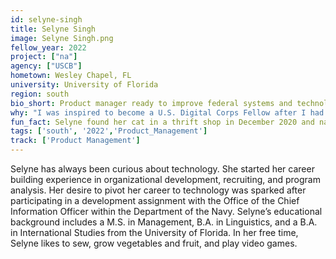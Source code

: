 ```yaml
---
id: selyne-singh
title: Selyne Singh
image: Selyne Singh.png
fellow_year: 2022
project: ["na"]
agency: ["USCB"]
hometown: Wesley Chapel, FL
university: University of Florida
region: south
bio_short: Product manager ready to improve federal systems and technology
why: "I was inspired to become a U.S. Digital Corps Fellow after I had the opportunity to perform a one-month developmental assignment with the Navy’s Chief Data Officer through the New Leader Program. That experience allowed me to see the benefits of using data for decision making, the value of data sharing, and how both are extremely underutilized. Being a part of the Digital Corps will enable me to be a part of the future workforce that changes the way we currently do work in the federal government."
fun_fact: Selyne found her cat in a thrift shop in December 2020 and named him Blitzen.
tags: ['south', '2022','Product_Management']
track: ['Product Management']
---
```


Selyne has always been curious about technology. She started her career building experience in organizational development, recruiting, and program analysis. Her desire to pivot her career to technology was sparked after participating in a development assignment with the Office of the Chief Information Officer within the Department of the Navy. Selyne’s educational background includes a M.S. in Management, B.A. in Linguistics, and a B.A. in International Studies from the University of Florida. In her free time, Selyne likes to sew, grow vegetables and fruit, and play video games. 
